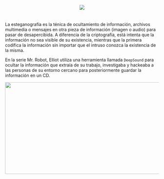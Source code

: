 <p align="center">
  <a href="https://github.com/DenverCoder1/readme-typing-svg"><img src="https://readme-typing-svg.herokuapp.com?size=19&color=13F700&width=540&lines=Ocultar+archivos+secretos+en+una+pista+de+audio"></a>
</p>

<h1 align="center"></h1>

La esteganografía es la ténica de ocultamiento de información, archivos multimedia o mensajes en otra pieza de información (imagen o audio) para pasar de desapercibida. A diferencia de la criptografía, está intenta que la información no sea visible de su existencia, mientras que la primera codifica la información sin importar que el intruso conozca la existencia de la misma.

En la serie Mr. Robot, Elliot utiliza una herramienta llamada `DeepSound` para ocultar la información que extraía de su trabajo, investigaba y hackeaba a las personas de su entorno cercano para posteriormente guardar la información en un CD.

<p align="center">
  <img src="https://user-images.githubusercontent.com/75953873/179873094-df240f71-097f-4402-a459-2887437234d6.jpg" width="580" height="300">
</p>
<h1 align="center"></h1>
